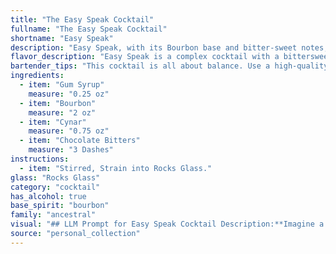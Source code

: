 ```yaml
---
title: "The Easy Speak Cocktail"
fullname: "The Easy Speak Cocktail"
shortname: "Easy Speak"
description: "Easy Speak, with its Bourbon base and bitter-sweet notes, is a modern take on the classic Old Fashioned. The addition of Cynar and chocolate bitters adds a unique, complex flavor profile, showcasing the artistry of contemporary cocktail culture. "
flavor_description: "Easy Speak is a complex cocktail with a bittersweet and herbal profile. The bourbon provides a warm, oaky base, while the Cynar adds earthy artichoke notes and a touch of bitterness. The gum syrup lends sweetness and a touch of floral complexity, balanced by the dark chocolate and herbal notes of the bitters. The result is a well-rounded cocktail with surprising depth and a lingering finish. "
bartender_tips: "This cocktail is all about balance. Use a high-quality bourbon for depth. Don't skimp on the Cynar, its artichoke notes are essential.  A good quality chocolate bitters will add complexity.  The gum syrup is key for sweetness, but don't overdo it.  A dash or two is plenty.  Chill everything beforehand for a crisp, refreshing drink.  Stir well and enjoy! "
ingredients:
  - item: "Gum Syrup"
    measure: "0.25 oz"
  - item: "Bourbon"
    measure: "2 oz"
  - item: "Cynar"
    measure: "0.75 oz"
  - item: "Chocolate Bitters"
    measure: "3 Dashes"
instructions:
  - item: "Stirred, Strain into Rocks Glass."
glass: "Rocks Glass"
category: "cocktail"
has_alcohol: true
base_spirit: "bourbon"
family: "ancestral"
visual: "## LLM Prompt for Easy Speak Cocktail Description:**Imagine a Easy Speak cocktail, crafted with Gum Syrup, Bourbon, Cynar, and Chocolate Bitters. Describe its visual appearance, focusing on the following aspects:*** **Color:** What is the overall hue of the cocktail? Is it a deep amber, a vibrant orange, or something more subtle? How does the Cynar and the chocolate bitters influence the color? * **Clarity:** Is the cocktail clear, or does it have a cloudy, almost hazy appearance?* **Texture:** Does the drink have a silky smooth texture or are there any visible elements like a swirl of gum syrup or tiny bubbles from the bitters?* **Garnish:**  What type of garnish would best complement the flavors and visually enhance the cocktail? Consider its color, shape, and how it interacts with the drink itself. **Remember to use descriptive language that evokes a sense of sight and touch.  Think about the light reflecting off the drink, the textures on the surface, and the overall impression the cocktail gives.** "
source: "personal_collection"
---
```


